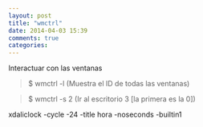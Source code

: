 ```yaml
---
layout: post
title: "wmctrl"
date: 2014-04-03 15:39
comments: true
categories: 
---
```

Interactuar con las ventanas

>$ wmctrl -l (Muestra el ID de todas las ventanas) 

>$ wmctrl -s 2  (Ir al escritorio 3 [la primera es la 0])

xdaliclock -cycle -24 -title hora -noseconds -builtin1

